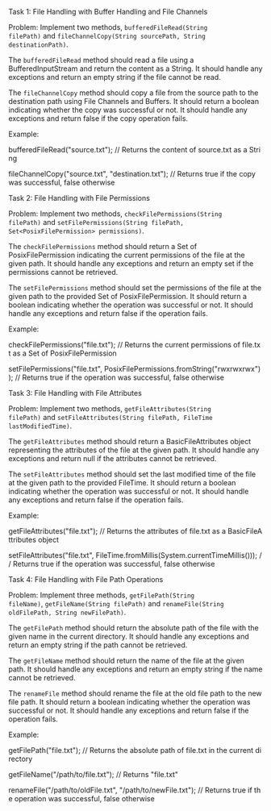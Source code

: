 Task 1: File Handling with Buffer Handling and File Channels

Problem: Implement two methods, `bufferedFileRead(String filePath)` and `fileChannelCopy(String sourcePath, String destinationPath)`.

The `bufferedFileRead` method should read a file using a BufferedInputStream and return the content as a String. It should handle any exceptions and return an empty string if the file cannot be read.

The `fileChannelCopy` method should copy a file from the source path to the destination path using File Channels and Buffers. It should return a boolean indicating whether the copy was successful or not. It should handle any exceptions and return false if the copy operation fails.

Example:

bufferedFileRead("source.txt"); // Returns the content of source.txt as a String

fileChannelCopy("source.txt", "destination.txt"); // Returns true if the copy was successful, false otherwise

Task 2: File Handling with File Permissions

Problem: Implement two methods, `checkFilePermissions(String filePath)` and `setFilePermissions(String filePath, Set<PosixFilePermission> permissions)`.

The `checkFilePermissions` method should return a Set of PosixFilePermission indicating the current permissions of the file at the given path. It should handle any exceptions and return an empty set if the permissions cannot be retrieved.

The `setFilePermissions` method should set the permissions of the file at the given path to the provided Set of PosixFilePermission. It should return a boolean indicating whether the operation was successful or not. It should handle any exceptions and return false if the operation fails.

Example:

checkFilePermissions("file.txt"); // Returns the current permissions of file.txt as a Set of PosixFilePermission

setFilePermissions("file.txt", PosixFilePermissions.fromString("rwxrwxrwx")); // Returns true if the operation was successful, false otherwise

Task 3: File Handling with File Attributes

Problem: Implement two methods, `getFileAttributes(String filePath)` and `setFileAttributes(String filePath, FileTime lastModifiedTime)`.

The `getFileAttributes` method should return a BasicFileAttributes object representing the attributes of the file at the given path. It should handle any exceptions and return null if the attributes cannot be retrieved.

The `setFileAttributes` method should set the last modified time of the file at the given path to the provided FileTime. It should return a boolean indicating whether the operation was successful or not. It should handle any exceptions and return false if the operation fails.

Example:

getFileAttributes("file.txt"); // Returns the attributes of file.txt as a BasicFileAttributes object

setFileAttributes("file.txt", FileTime.fromMillis(System.currentTimeMillis())); // Returns true if the operation was successful, false otherwise

Task 4: File Handling with File Path Operations

Problem: Implement three methods, `getFilePath(String fileName)`, `getFileName(String filePath)` and `renameFile(String oldFilePath, String newFilePath)`.

The `getFilePath` method should return the absolute path of the file with the given name in the current directory. It should handle any exceptions and return an empty string if the path cannot be retrieved.

The `getFileName` method should return the name of the file at the given path. It should handle any exceptions and return an empty string if the name cannot be retrieved.

The `renameFile` method should rename the file at the old file path to the new file path. It should return a boolean indicating whether the operation was successful or not. It should handle any exceptions and return false if the operation fails.

Example:

getFilePath("file.txt"); // Returns the absolute path of file.txt in the current directory

getFileName("/path/to/file.txt"); // Returns "file.txt"

renameFile("/path/to/oldFile.txt", "/path/to/newFile.txt"); // Returns true if the operation was successful, false otherwise